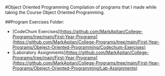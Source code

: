 #Object Oriented Programming
Compilation of programs that I made while taking the Course Object Oriented Programming.

##Program Exercises Folder:
-   [CodeChum Exercises](https://github.com/MarkApitan/College-Programs/tree/main/First-Year-Programs](https://github.com/MarkApitan/College-Programs/tree/main/First-Year-Programs/Obeject-Oriented-Programming/Codechum-Exercises)
-   [Laboratory Assignments](https://github.com/MarkApitan/College-Programs/tree/main/First-Year-Programs](https://github.com/MarkApitan/College-Programs/tree/main/First-Year-Programs/Obeject-Oriented-Programming/Lab-Assignments)
